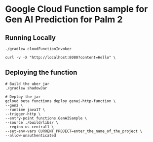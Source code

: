# Google Cloud Function sample for Gen AI Prediction for Palm 2

## Running Locally
```shell
./gradlew cloudFunctionInvoker
```

```shell
curl -v -X "http://localhost:8080?content=Hello" \
```


## Deploying the function
```shell
# Build the uber jar
./gradlew shadowJar

# Deploy the jar
gcloud beta functions deploy genai-http-function \
--gen2 \
--runtime java17 \
--trigger-http \
--entry-point functions.GenAISample \
--source ./build/libs/ \
--region us-central1 \
--set-env-vars CURRENT_PROJECT=enter_the_name_of_the_project \
--allow-unauthenticated
```